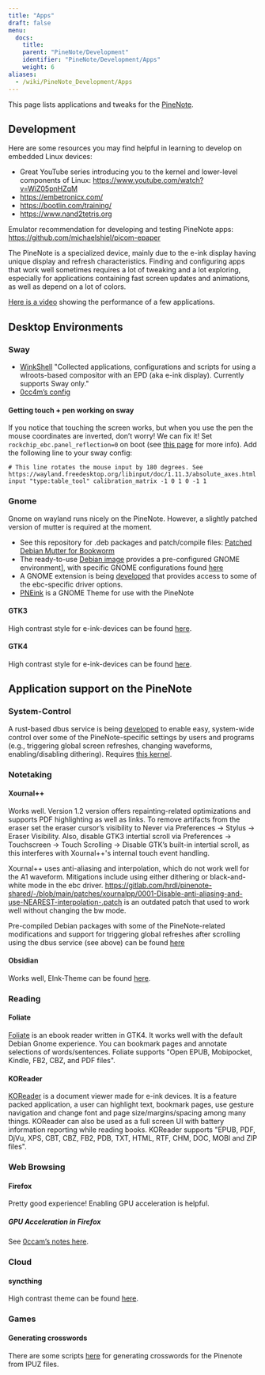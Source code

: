 ```yaml
---
title: "Apps"
draft: false
menu:
  docs:
    title:
    parent: "PineNote/Development"
    identifier: "PineNote/Development/Apps"
    weight: 6
aliases:
  - /wiki/PineNote_Development/Apps
---
```


This page lists applications and tweaks for the [PineNote](/documentation/PineNote).

## Development

Here are some resources you may find helpful in learning to develop on embedded Linux devices:

* Great YouTube series introducing you to the kernel and lower-level components of Linux: https://www.youtube.com/watch?v=WiZ05pnHZqM
* https://embetronicx.com/
* https://bootlin.com/training/
* https://www.nand2tetris.org

Emulator recommendation for developing and testing PineNote apps: https://github.com/michaelshiel/picom-epaper

The PineNote is a specialized device, mainly due to the e-ink display having unique display and refresh characteristics.
Finding and configuring apps that work well sometimes requires a lot of tweaking and a lot exploring, especially for
applications containing fast screen updates and animations, as well as depend on a lot of colors.

[Here is a video](https://www.youtube.com/watch?v=ZCLyJfbzbrU) showing the performance of a few applications.

## Desktop Environments

### Sway

* [WinkShell](https://github.com/hmpthcs/WinkShell) "Collected applications, configurations and scripts for using a wlroots-based compositor with an EPD (aka e-ink display). Currently supports Sway only."
* [0cc4m’s config](https://github.com/0cc4m/pinenote-misc/blob/main/sway/config/sway/config)

#### Getting touch + pen working on sway

If you notice that touching the screen works, but when you use the pen the mouse coordinates are inverted, don’t worry! We can fix it! Set `rockchip_ebc.panel_reflection=0` on boot (see [this page](/documentation/PineNote/Development/Building_kernel#configuring_the_driver) for more info). Add the following line to your sway config:

```
# This line rotates the mouse input by 180 degrees. See https://wayland.freedesktop.org/libinput/doc/1.11.3/absolute_axes.html
input "type:table_tool" calibration_matrix -1 0 1 0 -1 1
```

### Gnome

Gnome on wayland runs nicely on the PineNote. However, a slightly patched version of mutter is required at the moment.

* See this repository for .deb packages and patch/compile files: [Patched Debian Mutter for Bookworm](https://github.com/m-weigand/pinenote_debian_mutter)
* The ready-to-use [Debian image](https://github.com/m-weigand/pinenote-debian-recipes/releases) provides a pre-configured GNOME environment], with specific GNOME configurations found [here](https://github.com/m-weigand/pinenote-debian-recipes/blob/main/overlays/gnome_config/01-pinenote-settings)
* A GNOME extension is being [developed](https://github.com/PNDeb/pinenote-gnome-extension) that provides access to some of the ebc-specific driver options.
* [PNEink](https://github.com/MichiMolle/PNEink) is a GNOME Theme for use with the PineNote

#### GTK3

High contrast style for e-ink-devices can be found [here](https://github.com/MichiMolle/gtk3-eink).

#### GTK4

High contrast style for e-ink-devices can be found [here](https://github.com/MichiMolle/gtk4-eink).

## Application support on the PineNote

### System-Control

A rust-based dbus service is being [developed](https://github.com/m-weigand/pinenote_dbus_service) to enable easy, system-wide control over some of the PineNote-specific settings by users and programs (e.g., triggering global screen refreshes, changing waveforms, enabling/disabling dithering). Requires [this kernel](https://github.com/m-weigand/linux/releases).

### Notetaking

#### Xournal++

Works well. Version 1.2 version offers repainting-related optimizations and supports PDF highlighting as well as links. To remove artifacts from the eraser set the eraser cursor’s visibility to Never via Preferences -> Stylus -> Eraser Visibility. Also, disable GTK3 intertial scroll via Preferences -> Touchscreen -> Touch Scrolling -> Disable GTK’s built-in intertial scroll, as this interferes with Xournal++'s internal touch event handling.

Xournal++ uses anti-aliasing and interpolation, which do not work well for the A1 waveform. Mitigations include using either dithering or black-and-white mode in the ebc driver. https://gitlab.com/hrdl/pinenote-shared/-/blob/main/patches/xournalpp/0001-Disable-anti-aliasing-and-use-NEAREST-interpolation-.patch is an outdated patch that used to work well without changing the bw mode.

Pre-compiled Debian packages with some of the PineNote-related modifications and support for triggering global refreshes after scrolling using the dbus service (see above) can be found [here](https://github.com/m-weigand/xournalpp_pn/releases)

#### Obsidian
Works well, EInk-Theme can be found [here](https://github.com/MichiMolle/obsidian-eink).

### Reading

#### Foliate
[Foliate](https://johnfactotum.github.io/foliate/) is an ebook reader written in GTK4. It works well with the default Debian Gnome experience. You can bookmark pages and annotate selections of words/sentences. Foliate supports "Open EPUB, Mobipocket, Kindle, FB2, CBZ, and PDF files".

#### KOReader
[KOReader](https://koreader.rocks/) is a document viewer made for e-ink devices. It is a feature packed application, a user can highlight text, bookmark pages, use gesture navigation and change font and page size/margins/spacing among many things. KOReader can also be used as a full screen UI with battery information reporting while reading books. KOReader supports "EPUB, PDF, DjVu, XPS, CBT, CBZ, FB2, PDB, TXT, HTML, RTF, CHM, DOC, MOBI and ZIP files".

### Web Browsing

#### Firefox

Pretty good experience! Enabling GPU acceleration is helpful.

##### GPU Acceleration in Firefox

See [0ccam’s notes here](https://github.com/0cc4m/pinenote-misc#firefox-hardware-acceleration).

### Cloud

#### syncthing
High contrast theme can be found [here](https://github.com/MichiMolle/syncthing-eink).

### Games
	
#### Generating crosswords 
	
There are some scripts [here](https://git.sr.ht/~scott__/pinenote_crossword_utilities) for generating crosswords for the Pinenote from IPUZ files.
